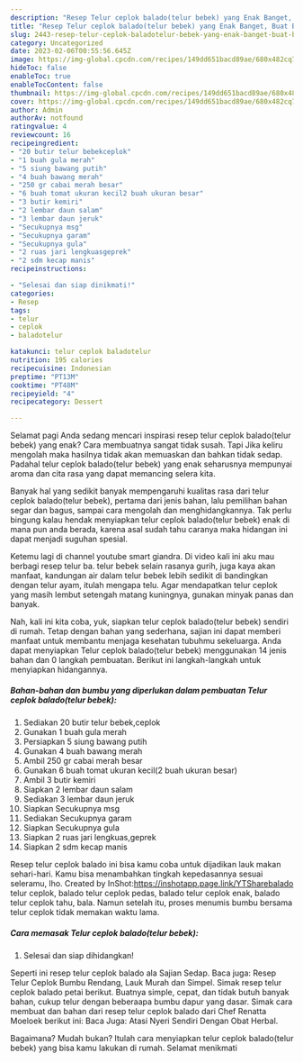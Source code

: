 ```yaml
---
description: "Resep Telur ceplok balado(telur bebek) yang Enak Banget, Buat Buka Puasa Enak Banget"
title: "Resep Telur ceplok balado(telur bebek) yang Enak Banget, Buat Buka Puasa Enak Banget"
slug: 2443-resep-telur-ceplok-baladotelur-bebek-yang-enak-banget-buat-buka-puasa-enak-banget
category: Uncategorized
date: 2023-02-06T00:55:56.645Z
image: https://img-global.cpcdn.com/recipes/149dd651bacd89ae/680x482cq70/telur-ceplok-baladotelur-bebek-foto-resep-utama.jpg
hideToc: false
enableToc: true
enableTocContent: false
thumbnail: https://img-global.cpcdn.com/recipes/149dd651bacd89ae/680x482cq70/telur-ceplok-baladotelur-bebek-foto-resep-utama.jpg
cover: https://img-global.cpcdn.com/recipes/149dd651bacd89ae/680x482cq70/telur-ceplok-baladotelur-bebek-foto-resep-utama.jpg
author: Admin
authorAv: notfound
ratingvalue: 4
reviewcount: 16
recipeingredient:
- "20 butir telur bebekceplok"
- "1 buah gula merah"
- "5 siung bawang putih"
- "4 buah bawang merah"
- "250 gr cabai merah besar"
- "6 buah tomat ukuran kecil2 buah ukuran besar"
- "3 butir kemiri"
- "2 lembar daun salam"
- "3 lembar daun jeruk"
- "Secukupnya msg"
- "Secukupnya garam"
- "Secukupnya gula"
- "2 ruas jari lengkuasgeprek"
- "2 sdm kecap manis"
recipeinstructions:

- "Selesai dan siap dinikmati!"
categories:
- Resep
tags:
- telur
- ceplok
- baladotelur

katakunci: telur ceplok baladotelur 
nutrition: 195 calories
recipecuisine: Indonesian
preptime: "PT13M"
cooktime: "PT48M"
recipeyield: "4"
recipecategory: Dessert

---
```



Selamat pagi Anda sedang mencari inspirasi resep telur ceplok balado(telur bebek) yang enak? Cara membuatnya sangat tidak susah. Tapi Jika keliru mengolah maka hasilnya tidak akan memuaskan dan bahkan tidak sedap. Padahal telur ceplok balado(telur bebek) yang enak seharusnya mempunyai aroma dan cita rasa yang dapat memancing selera kita.


Banyak hal yang sedikit banyak mempengaruhi kualitas rasa dari telur ceplok balado(telur bebek), pertama dari jenis bahan, lalu pemilihan bahan segar dan bagus, sampai cara mengolah dan menghidangkannya. Tak perlu bingung kalau hendak menyiapkan telur ceplok balado(telur bebek) enak di mana pun anda berada, karena asal sudah tahu caranya maka hidangan ini dapat menjadi suguhan spesial.

Ketemu lagi di channel youtube smart giandra. Di video kali ini aku mau berbagi resep telur ba. telur bebek selain rasanya gurih, juga kaya akan manfaat, kandungan air dalam telur bebek lebih sedikit di bandingkan dengan telur ayam, itulah mengapa telu. Agar mendapatkan telur ceplok yang masih lembut setengah matang kuningnya, gunakan minyak panas dan banyak.


Nah, kali ini kita coba, yuk, siapkan telur ceplok balado(telur bebek) sendiri di rumah. Tetap dengan bahan yang sederhana, sajian ini dapat memberi manfaat untuk membantu menjaga kesehatan tubuhmu sekeluarga. Anda dapat menyiapkan Telur ceplok balado(telur bebek) menggunakan 14 jenis bahan dan 0 langkah pembuatan. Berikut ini langkah-langkah untuk menyiapkan hidangannya.

<!--inarticleads1-->

##### Bahan-bahan dan bumbu yang diperlukan dalam pembuatan Telur ceplok balado(telur bebek):

1. Sediakan 20 butir telur bebek,ceplok
1. Gunakan 1 buah gula merah
1. Persiapkan 5 siung bawang putih
1. Gunakan 4 buah bawang merah
1. Ambil 250 gr cabai merah besar
1. Gunakan 6 buah tomat ukuran kecil(2 buah ukuran besar)
1. Ambil 3 butir kemiri
1. Siapkan 2 lembar daun salam
1. Sediakan 3 lembar daun jeruk
1. Siapkan Secukupnya msg
1. Sediakan Secukupnya garam
1. Siapkan Secukupnya gula
1. Siapkan 2 ruas jari lengkuas,geprek
1. Siapkan 2 sdm kecap manis


Resep telur ceplok balado ini bisa kamu coba untuk dijadikan lauk makan sehari-hari. Kamu bisa menambahkan tingkah kepedasannya sesuai seleramu, lho. Created by InShot:https://inshotapp.page.link/YTSharebalado telur ceplok, balado telur ceplok pedas, balado telur ceplok enak, balado telur ceplok tahu, bala. Namun setelah itu, proses menumis bumbu bersama telur ceplok tidak memakan waktu lama. 

<!--inarticleads2-->

##### Cara memasak Telur ceplok balado(telur bebek):


1. Selesai dan siap dihidangkan!

Seperti ini resep telur ceplok balado ala Sajian Sedap. Baca juga: Resep Telur Ceplok Bumbu Rendang, Lauk Murah dan Simpel. Simak resep telur ceplok balado petai berikut. Buatnya simple, cepat, dan tidak butuh banyak bahan, cukup telur dengan beberaapa bumbu dapur yang dasar. Simak cara membuat dan bahan dari resep telur ceplok balado dari Chef Renatta Moeloek berikut ini: Baca Juga: Atasi Nyeri Sendiri Dengan Obat Herbal. 

Bagaimana? Mudah bukan? Itulah cara menyiapkan telur ceplok balado(telur bebek) yang bisa kamu lakukan di rumah. Selamat menikmati
